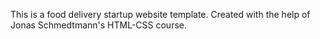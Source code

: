 This is a food delivery startup website template. Created with the help of Jonas Schmedtmann's HTML-CSS course.
